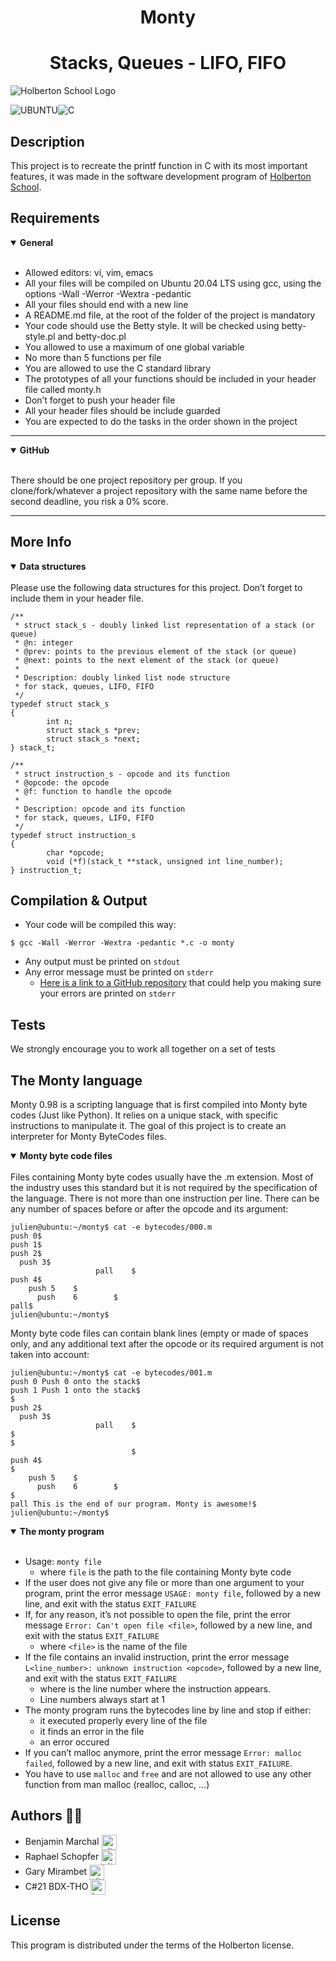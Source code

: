 <div align="center">
    <h1>Monty</h1>
    <h1>Stacks, Queues - LIFO, FIFO</h1>
</div>

![Holberton School Logo](https://techcrunch.com/wp-content/uploads/2015/11/holberton-logo-horizontal.jpg?w=680)

![UBUNTU](https://img.shields.io/badge/Ubuntu-E95420?style=for-the-badge&logo=ubuntu&logoColor=white)![C](https://img.shields.io/badge/C-00599C?style=for-the-badge&logo=c&logoColor=white)
## Description

This project is to recreate the printf function in C with its most important features, it was made in the software development program of [Holberton School](https://www.holbertonschool.fr/).


## Requirements

<details open>
<summary> <strong> General </strong> </summary>

<br>

* Allowed editors: vi, vim, emacs
* All your files will be compiled on Ubuntu 20.04 LTS using gcc, using the options -Wall -Werror -Wextra -pedantic
* All your files should end with a new line
* A README.md file, at the root of the folder of the project is mandatory
* Your code should use the Betty style. It will be checked using betty-style.pl and betty-doc.pl
* You allowed to use a maximum of one global variable
* No more than 5 functions per file
* You are allowed to use the C standard library
* The prototypes of all your functions should be included in your header file called monty.h
* Don’t forget to push your header file
* All your header files should be include guarded
* You are expected to do the tasks in the order shown in the project

- - -

<details open>
<summary> <strong> GitHub </strong> </summary>

<br>


There should be one project repository per group. If you clone/fork/whatever a project repository with the same name before the second deadline, you risk a 0% score.


- - -

## More Info

<details open>
<summary> <strong> Data structures </strong> </summary>

<br>
Please use the following data structures for this project. Don’t forget to include them in your header file.

```
/**
 * struct stack_s - doubly linked list representation of a stack (or queue)
 * @n: integer
 * @prev: points to the previous element of the stack (or queue)
 * @next: points to the next element of the stack (or queue)
 *
 * Description: doubly linked list node structure
 * for stack, queues, LIFO, FIFO
 */
typedef struct stack_s
{
        int n;
        struct stack_s *prev;
        struct stack_s *next;
} stack_t;
```

```
/**
 * struct instruction_s - opcode and its function
 * @opcode: the opcode
 * @f: function to handle the opcode
 *
 * Description: opcode and its function
 * for stack, queues, LIFO, FIFO
 */
typedef struct instruction_s
{
        char *opcode;
        void (*f)(stack_t **stack, unsigned int line_number);
} instruction_t;
```
## Compilation & Output
* Your code will be compiled this way:
```
$ gcc -Wall -Werror -Wextra -pedantic *.c -o monty
```
* Any output must be printed on ```stdout```
* Any error message must be printed on ```stderr```
    * [Here is a link to a GitHub repository](https://intranet.hbtn.io/rltoken/Jld0fesbZbMXmOgejF3dBA) that could help you making sure your errors are printed on ```stderr```

## Tests
We strongly encourage you to work all together on a set of tests

## The Monty language

Monty 0.98 is a scripting language that is first compiled into Monty byte codes (Just like Python). It relies on a unique stack, with specific instructions to manipulate it. The goal of this project is to create an interpreter for Monty ByteCodes files.

<details open>
<summary> <strong> Monty byte code files </strong> </summary>

<br>
Files containing Monty byte codes usually have the .m extension. Most of the industry uses this standard but it is not required by the specification of the language. There is not more than one instruction per line. There can be any number of spaces before or after the opcode and its argument:

```
julien@ubuntu:~/monty$ cat -e bytecodes/000.m
push 0$
push 1$
push 2$
  push 3$
                   pall    $
push 4$
    push 5    $
      push    6        $
pall$
julien@ubuntu:~/monty$
```

Monty byte code files can contain blank lines (empty or made of spaces only, and any additional text after the opcode or its required argument is not taken into account:

```
julien@ubuntu:~/monty$ cat -e bytecodes/001.m
push 0 Push 0 onto the stack$
push 1 Push 1 onto the stack$
$
push 2$
  push 3$
                   pall    $
$
$
                           $
push 4$
$
    push 5    $
      push    6        $
$
pall This is the end of our program. Monty is awesome!$
julien@ubuntu:~/monty$
```

<details open>
<summary> <strong> The monty program </strong> </summary>

<br>

* Usage: ```monty file```
    * where ```file``` is the path to the file containing Monty byte code
* If the user does not give any file or more than one argument to your program, print the error message ```USAGE: monty file```, followed by a new line, and exit with the status ```EXIT_FAILURE```
* If, for any reason, it’s not possible to open the file, print the error message ```Error: Can't open file <file>```, followed by a new line, and exit with the status ```EXIT_FAILURE```
    * where ```<file>``` is the name of the file
* If the file contains an invalid instruction, print the error message ```L<line_number>: unknown instruction <opcode>```, followed by a new line, and exit with the status ```EXIT_FAILURE```
    * where is the line number where the instruction appears.
    * Line numbers always start at 1
* The monty program runs the bytecodes line by line and stop if either:
    * it executed properly every line of the file
    * it finds an error in the file
    * an error occured
* If you can’t malloc anymore, print the error message ```Error: malloc failed```, followed by a new line, and exit with status ```EXIT_FAILURE```.
* You have to use ```malloc``` and ```free``` and are not allowed to use any other function from man malloc (realloc, calloc, …)




## Authors :fist_right::fist_left:

* Benjamin Marchal <a href="https://github.com/Groinkb" rel="nofollow"><img align="center" alt="github" src="https://www.vectorlogo.zone/logos/github/github-tile.svg" height="24" /></a>
* Raphael Schopfer <a href="https://github.com/RaphSchp" rel="nofollow"><img align="center" alt="github" src="https://www.vectorlogo.zone/logos/github/github-tile.svg" height="24" /></a>
* Gary Mirambet <a href="https://github.com/PereDeMacron" rel="nofollow"><img align="center" alt="github" src="https://www.vectorlogo.zone/logos/github/github-tile.svg" height="24" /></a>
* C#21 BDX-THO <a href="https://www.youtube.com/watch?v=yBhCs_GApjo" rel="nofollow"><img align="center" alt="heart" src="https://vectorwiki.com/images/a2I5f__heart.svg" height="24" /></a>

## License

This program is distributed under the terms of the Holberton license.
